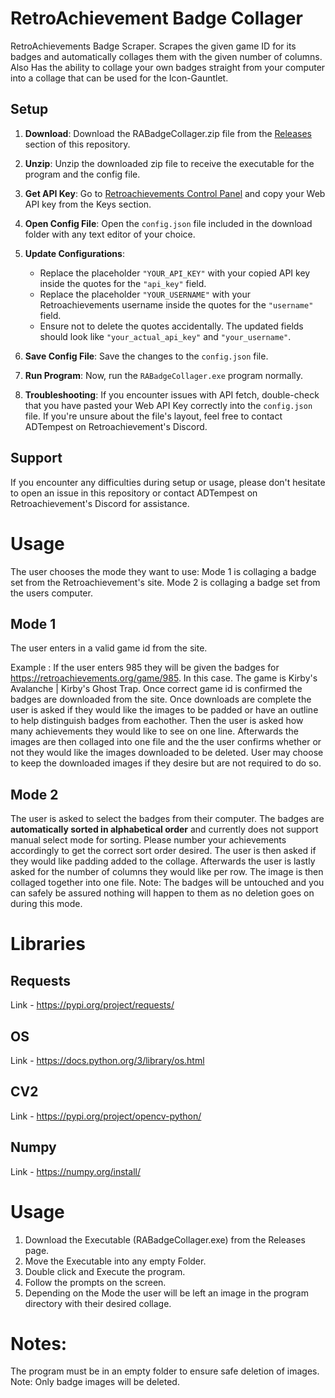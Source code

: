 # RetroAchievement Badge Collager
RetroAchievements Badge Scraper. Scrapes the given game ID for its badges and automatically collages them with the given number of columns.
Also Has the ability to collage your own badges straight from your computer into a collage that can be used for the Icon-Gauntlet.

## Setup

1. **Download**: Download the RABadgeCollager.zip file from the [Releases](https://github.com/SnowTempest/RetroAchievementsBadgeCollager/releases/) section of this repository.

2. **Unzip**: Unzip the downloaded zip file to receive the executable for the program and the config file.

3. **Get API Key**: Go to [Retroachievements Control Panel](https://retroachievements.org/controlpanel.php) and copy your Web API key from the Keys section.

4. **Open Config File**: Open the `config.json` file included in the download folder with any text editor of your choice.

5. **Update Configurations**:
   - Replace the placeholder `"YOUR_API_KEY"` with your copied API key inside the quotes for the `"api_key"` field.
   - Replace the placeholder `"YOUR_USERNAME"` with your Retroachievements username inside the quotes for the `"username"` field.
   - Ensure not to delete the quotes accidentally. The updated fields should look like `"your_actual_api_key"` and `"your_username"`.

6. **Save Config File**: Save the changes to the `config.json` file.

7. **Run Program**: Now, run the `RABadgeCollager.exe` program normally.

8. **Troubleshooting**: If you encounter issues with API fetch, double-check that you have pasted your Web API Key correctly into the `config.json` file. If you're unsure about the file's layout, feel free to contact ADTempest on Retroachievement's Discord.

## Support

If you encounter any difficulties during setup or usage, please don't hesitate to open an issue in this repository or contact ADTempest on Retroachievement's Discord for assistance.

# Usage
The user chooses the mode they want to use:
Mode 1 is collaging a badge set from the Retroachievement's site.
Mode 2 is collaging a badge set from the users computer.

## Mode 1
The user enters in a valid game id from the site. 

Example : 
If the user enters 985 they will be given the badges for https://retroachievements.org/game/985.
In this case. The game is Kirby's Avalanche | Kirby's Ghost Trap.
Once correct game id is confirmed the badges are downloaded from the site.
Once downloads are complete the user is asked if they would like the images to be padded or have an outline to help distinguish badges from eachother.
Then the user is asked how many achievements they would like to see on one line.
Afterwards the images are then collaged into one file and the the user confirms whether or not they would like the images downloaded to be deleted.
User may choose to keep the downloaded images if they desire but are not required to do so.

## Mode 2
The user is asked to select the badges from their computer.
The badges are **automatically sorted in alphabetical order** and currently does not support manual select mode for sorting. Please number your achievements accordingly to get the correct sort order desired.
The user is then asked if they would like padding added to the collage.
Afterwards the user is lastly asked for the number of columns they would like per row.
The image is then collaged together into one file. 
Note: The badges will be untouched and you can safely be assured nothing will happen to them as no deletion goes on during this mode.

# Libraries
## Requests
Link - https://pypi.org/project/requests/
## OS
Link - https://docs.python.org/3/library/os.html
## CV2
Link - https://pypi.org/project/opencv-python/
## Numpy
Link - https://numpy.org/install/

# Usage

1. Download the Executable (RABadgeCollager.exe) from the Releases page.
2. Move the Executable into any empty Folder.
3. Double click and Execute the program.
4. Follow the prompts on the screen.
5. Depending on the Mode the user will be left an image in the program directory with their desired collage.

# Notes:
The program must be in an empty folder to ensure safe deletion of images. Note: Only badge images will be deleted.



